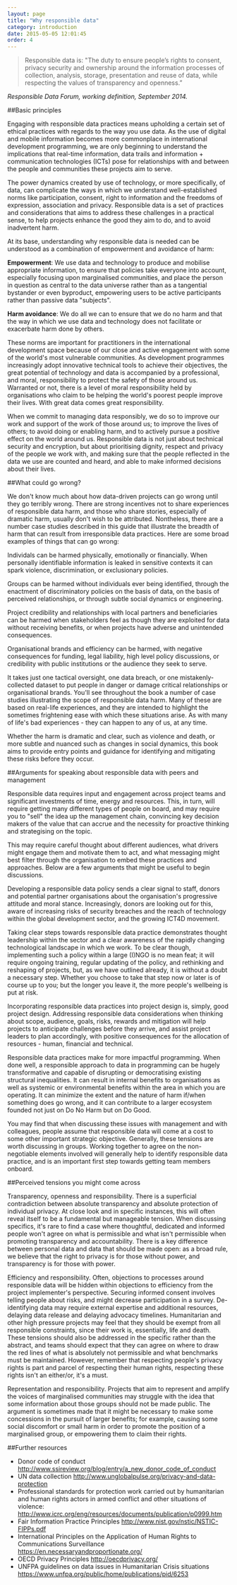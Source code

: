 ```yaml
---
layout: page
title: "Why responsible data"
category: introduction
date: 2015-05-05 12:01:45
order: 4
---
```


> Responsible data is: "The duty to ensure people’s rights to consent, privacy security and ownership around the information processes of collection, analysis, storage, presentation and reuse of data, while respecting the values of transparency and openness.”

_Responsible Data Forum, working definition, September 2014._

##Basic principles

Engaging with responsible data practices means upholding a certain set of ethical practices with regards to the way you use data. As the use of digital and mobile information becomes more commonplace in international development programming, we are only beginning to understand the implications that real-time information, data trails and information + communication technologies (ICTs) pose for relationships with and between the people and communities these projects aim to serve.

The power dynamics created by use of technology, or more specifically, of data, can complicate the ways in which we understand well-established norms like participation, consent, right to information and the freedoms of expression, association and privacy. Responsible data is a set of practices and considerations that aims to address these challenges in a practical sense, to help projects enhance the good they aim to do, and to avoid inadvertent harm.

At its base, understanding why responsible data is needed can be understood as a combination of empowerment and avoidance of harm:

**Empowerment**: We use data and technology to produce and mobilise appropriate information, to ensure that policies take everyone into account, especially focusing upon marginalised communities, and place the person in question as central to the data universe rather than as a tangential bystander or even byproduct, empowering users to be active participants rather than passive data "subjects".

**Harm avoidance**: We do all we can to ensure that we do no harm and that the way in which we use data and technology does not facilitate or exacerbate harm done by others.  

These norms are important for practitioners in the international development space because of our close and active engagement with some of the world's most vulnerable communities. As development programmes increasingly adopt innovative technical tools to achieve their objectives, the great potential of technology and data is accompanied by a professional, and moral, responsibility to protect the safety of those around us. Warranted or not, there is a level of moral responsibility held by organisations who claim to be helping the world's poorest people improve their lives. With great data comes great responsibility.

When we commit to managing data responsibly, we do so to improve our work and support of the work of those around us; to improve the lives of others; to avoid doing or enabling harm, and to actively pursue a positive effect on the world around us. Responsible data is not just about technical security and encryption, but about prioritising dignity, respect and privacy of the people we work with, and making sure that the people reflected in the data we use are counted and heard, and able to make informed decisions about their lives.

##What could go wrong?

We don't know much about how data-driven projects can go wrong until they go terribly wrong. There are strong incentives not to share experiences of responsible data harm, and those who share stories, especially of dramatic harm, usually don't wish to be attributed. Nontheless, there are a number case studies described in this guide that illustrate the breadth of harm that can result from irresponsible data practices. Here are some broad examples of things that can go wrong:

Individals can be harmed physically, emotionally or financially. When personally identifiable information is leaked in sensitive contexts it can spark violence, discrimination, or exclusionary policies.

Groups can be harmed without individuals ever being identified, through the enactment of discriminatory policies on the basis of data, on the basis of perceived relationships, or through subtle social dynamics or engineering.

Project credibility and relationships with local partners and beneficiaries can be harmed when stakeholders feel as though they are exploited for data without receiving benefits, or when projects have adverse and unintended consequences.

Organisational brands and efficiency can be harmed, with negative consequences for funding, legal liability, high level policy discussions, or credibility with public institutions or the audience they seek to serve.

It takes just one tactical oversight, one data breach, or one mistakenly-collected dataset to put people in danger or damage critical relationships or organisational brands. You'll see throughout the book a number of case studies illustrating the scope of responsible data harm. Many of these are based on real-life experiences, and they are intended to highlight the sometimes frightening ease with which these situations arise. As with many of life's bad experiences - they can happen to any of us, at any time.

Whether the harm is dramatic and clear, such as violence and death, or more subtle and nuanced such as changes in social dynamics, this book aims to provide entry points and guidance for identifying and mitigating these risks before they occur.

##Arguments for speaking about responsible data with peers and management

Responsible data requires input and engagement across project teams and significant investments of time, energy and resources. This, in turn, will require getting many different types of people on board, and may require you to "sell" the idea up the management chain, convincing key decision makers of the value that can accrue and the necessity for proactive thinking and strategising on the topic.

This may require careful thought about different audiences, what drivers might engage them and motivate them to act, and what messaging might best filter through the organisation to embed these practices and approaches. Below are a few arguments that might be useful to begin discussions.

Developing a responsible data policy sends a clear signal to staff, donors and potential partner organisations about the organisation's progressive attitude and moral stance. Increasingly, donors are looking out for this, aware of increasing risks of security breaches and the reach of technology within the global development sector, and the growing ICT4D movement.

Taking clear steps towards responsible data practice demonstrates thought leadership within the sector and a clear awareness of the rapidly changing technological landscape in which we work. To be clear though, implementing such a policy within a large (I)NGO is no mean feat; it will require ongoing training, regular updating of the policy, and rethinking and reshaping of projects, but, as we have outlined already, it is without a doubt a necessary step. Whether you choose to take that step now or later is of course up to you; but the longer you leave it, the more people's wellbeing is put at risk.

Incorporating responsible data practices into project design is, simply, good project design. Addressing responsible data considerations when thinking about scope, audience, goals, risks, rewards and mitigation will help projects to anticipate challenges before they arrive, and assist project leaders to plan accordingly, with positive consequences for the allocation of resources - human, financial and technical.

Responsible data practices make for more impactful programming. When done well, a responsible approach to data in programming can be hugely transformative and capable of disrupting or democratising existing structural inequalities. It can result in internal benefits to organisations as well as systemic or environmental benefits within the area in which you are operating. It can minimize the extent and the nature of harm if/when something does go wrong, and it can contribute to a larger ecosystem founded not just on Do No Harm but on Do Good.

You may find that when discussing these issues with management and with colleagues, people assume that responsible data will come at a cost to some other important strategic objective. Generally, these tensions are worth discussing in groups. Working together to agree on the non-negotiable elements involved will generally help to identify responsible data practice, and is an important first step towards getting team members onboard.

##Perceived tensions you might come across

Transparency, openness and responsibility. There is a superficial contradiction between absolute transparency and absolute protection of individual privacy. At close look and in specific instances, this will often reveal itself to be a fundamental but manageable tension. When discussing specifics, it's rare to find a case where thoughtful, dedicated and informed people won't agree on what is permissible and what isn't permissible when promoting transparency and accountability. There is a key difference between personal data and data that should be made open: as a broad rule, we believe that the right to privacy is for those without power, and transparency is for those with power.

Efficiency and responsibility. Often, objections to processes around responsible data will be hidden within objections to efficiency from the project implementer's perspective. Securing informed consent involves telling people about risks, and might decrease participation in a survey. De-identifying data may require external expertise and additional resources, delaying data release and delaying advocacy timelines. Humanitarian and other high pressure projects may feel that they should be exempt from all responsible constraints, since their work is, essentially, life and death. These tensions should also be addressed in the specific rather than the abstract, and teams should expect that they can agree on where to draw the red lines of what is absolutely not permissible and what benchmarks must be maintained. However, remember that respecting people's privacy rights is part and parcel of respecting their human rights, respecting these rights isn't an either/or, it's a must.

Representation and responsibility. Projects that aim to represent and amplify the voices of marginalised communities may struggle with the idea that some information about those groups should not be made public. The argument is sometimes made that it might be necessary to make some concessions in the pursuit of larger benefits; for example, causing some social discomfort or small harm in order to promote the position of a marginalised group, or empowering them to claim their rights.

##Further resources

- Donor code of conduct  http://www.ssireview.org/blog/entry/a_new_donor_code_of_conduct
- UN data collection  http://www.unglobalpulse.org/privacy-and-data-protection
- Professional standards for protection work carried out by humanitarian and human rights actors in armed conflict and other situations of violence: http://www.icrc.org/eng/resources/documents/publication/p0999.htm
- Fair Information Practice Principles  http://www.nist.gov/nstic/NSTIC-FIPPs.pdf
- International Principles on the Application of Human Rights to Communications Surveillance  https://en.necessaryandproportionate.org/
- OECD Privacy Principles  http://oecdprivacy.org/
- UNFPA guidelines on data issues in Humanitarian Crisis situations  https://www.unfpa.org/public/home/publications/pid/6253
